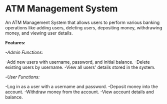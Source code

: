 # ATM Management System
An ATM Management System that allows users to perform various banking operations like adding users, deleting users, depositing money, withdrawing money, and viewing user details.

**Features:**

-*Admin Functions:*

-Add new users with username, password, and initial balance.
-Delete existing users by username.
-View all users' details stored in the system.

-*User Functions:*

-Log in as a user with a username and password.
-Deposit money into the account.
-Withdraw money from the account.
-View account details and balance.
